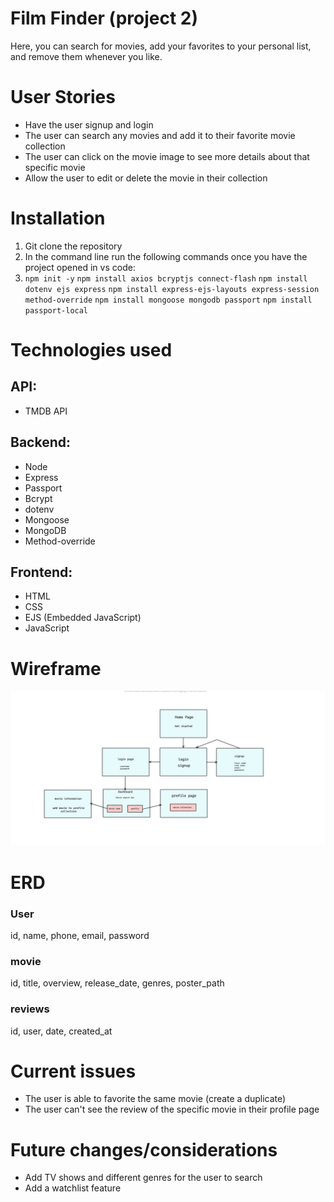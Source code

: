 # Film Finder (project 2)
Here, you can search for movies, add your favorites to your personal list, and remove them whenever you like. 

# User Stories
- Have the user signup and login
- The user can search any movies and add it to their favorite movie collection
- The user can click on the movie image to see more details about that specific movie
- Allow the user to edit or delete the movie in their collection

# Installation
1. Git clone the repository
2. In the command line run the following commands once you have the project opened in vs code:
3. 
   `npm init -y`
   `npm install axios bcryptjs connect-flash`
   `npm install dotenv ejs express`
   `npm install express-ejs-layouts express-session method-override`
   `npm install mongoose mongodb passport`
   `npm install passport-local`
   

# Technologies used

## API:
- TMDB API
## Backend:
- Node
- Express
- Passport
- Bcrypt
- dotenv
- Mongoose
- MongoDB
- Method-override

## Frontend:
- HTML
- CSS
- EJS (Embedded JavaScript)
- JavaScript

# Wireframe
![wireframe](img/wireframe.png)

# ERD
### User
id, name, phone, email, password
### movie
id, title, overview, release_date, genres, poster_path
### reviews
id, user, date, created_at

# Current issues
- The user is able to favorite the same movie (create a duplicate)
- The user can't see the review of the specific movie in their profile page

# Future changes/considerations
- Add TV shows and different genres for the user to search
- Add a watchlist feature
